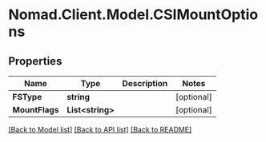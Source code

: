 # Nomad.Client.Model.CSIMountOptions

## Properties

Name | Type | Description | Notes
------------ | ------------- | ------------- | -------------
**FSType** | **string** |  | [optional] 
**MountFlags** | **List&lt;string&gt;** |  | [optional] 

[[Back to Model list]](../README.md#documentation-for-models) [[Back to API list]](../README.md#documentation-for-api-endpoints) [[Back to README]](../README.md)

